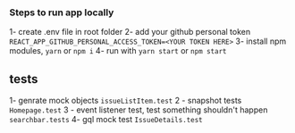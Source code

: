 ### Steps to run app locally
1- create .env file in root folder
2- add your github personal token 
 `REACT_APP_GITHUB_PERSONAL_ACCESS_TOKEN=<YOUR TOKEN HERE>`
3- install npm modules, `yarn` or `npm i`
4- run with `yarn start` or `npm start`



## tests
1- genrate mock objects `issueListItem.test`
2 - snapshot tests `Homepage.test`
3 - event listener test, test something shouldn't happen `searchbar.tests`
4- gql mock test `IssueDetails.test`

